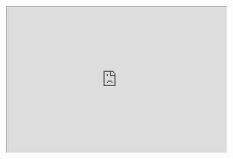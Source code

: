 <iframe name="embed_readwrite" src="http://127.0.0.1:9001/p/Proposal_Global_Debates_in_DH?showControls=true&showChat=true&showLineNumbers=true&useMonospaceFont=false" width=600 height=400></iframe>
